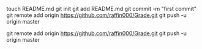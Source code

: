 touch README.md
git init
git add README.md
git commit -m "first commit"
git remote add origin https://github.com/raffin000/Grade.git
git push -u origin master

git remote add origin https://github.com/raffin000/Grade.git
git push -u origin master
